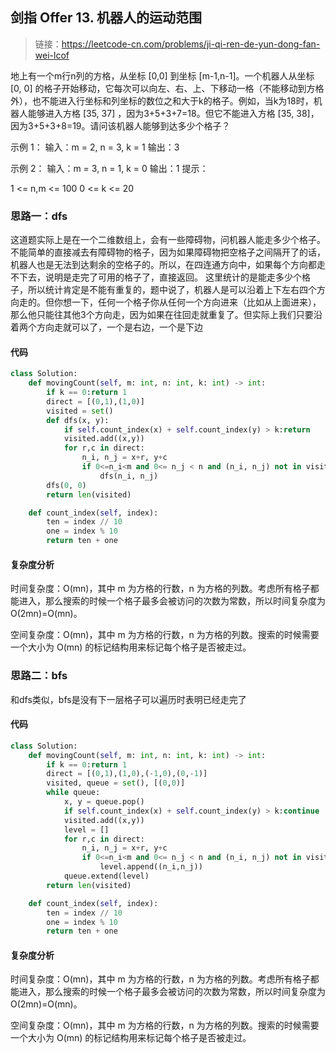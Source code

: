 ## 剑指 Offer 13. 机器人的运动范围
>链接：https://leetcode-cn.com/problems/ji-qi-ren-de-yun-dong-fan-wei-lcof

地上有一个m行n列的方格，从坐标 [0,0] 到坐标 [m-1,n-1]。一个机器人从坐标 [0, 0] 的格子开始移动，它每次可以向左、右、上、下移动一格（不能移动到方格外），也不能进入行坐标和列坐标的数位之和大于k的格子。例如，当k为18时，机器人能够进入方格 [35, 37] ，因为3+5+3+7=18。但它不能进入方格 [35, 38]，因为3+5+3+8=19。请问该机器人能够到达多少个格子？


示例 1：
输入：m = 2, n = 3, k = 1
输出：3

示例 2：
输入：m = 3, n = 1, k = 0
输出：1
提示：

1 <= n,m <= 100
0 <= k <= 20

### 思路一：dfs
这道题实际上是在一个二维数组上，会有一些障碍物，问机器人能走多少个格子。不能简单的直接减去有障碍物的格子，因为如果障碍物把空格子之间隔开了的话，机器人也是无法到达剩余的空格子的。所以，在四连通方向中，如果每个方向都走不下去，说明是走完了可用的格子了，直接返回。
这里统计的是能走多少个格子，所以统计肯定是不能有重复的，题中说了，机器人是可以沿着上下左右四个方向走的。但你想一下，任何一个格子你从任何一个方向进来（比如从上面进来），那么他只能往其他3个方向走，因为如果在往回走就重复了。但实际上我们只要沿着两个方向走就可以了，一个是右边，一个是下边

#### 代码
```python
class Solution:
    def movingCount(self, m: int, n: int, k: int) -> int:
        if k == 0:return 1
        direct = [(0,1),(1,0)]
        visited = set()
        def dfs(x, y):
            if self.count_index(x) + self.count_index(y) > k:return 
            visited.add((x,y))
            for r,c in direct:
                n_i, n_j = x+r, y+c
                if 0<=n_i<m and 0<= n_j < n and (n_i, n_j) not in visited:
                    dfs(n_i, n_j)
        dfs(0, 0)
        return len(visited)

    def count_index(self, index):
        ten = index // 10
        one = index % 10
        return ten + one
```
#### 复杂度分析

时间复杂度：O(mn)，其中 m 为方格的行数，n 为方格的列数。考虑所有格子都能进入，那么搜索的时候一个格子最多会被访问的次数为常数，所以时间复杂度为 O(2mn)=O(mn)。

空间复杂度：O(mn)，其中 m 为方格的行数，n 为方格的列数。搜索的时候需要一个大小为 O(mn) 的标记结构用来标记每个格子是否被走过。


### 思路二：bfs
和dfs类似，bfs是没有下一层格子可以遍历时表明已经走完了

#### 代码
```python
class Solution:
    def movingCount(self, m: int, n: int, k: int) -> int:
        if k == 0:return 1
        direct = [(0,1),(1,0),(-1,0),(0,-1)]
        visited, queue = set(), [(0,0)]
        while queue:
            x, y = queue.pop()
            if self.count_index(x) + self.count_index(y) > k:continue
            visited.add((x,y))
            level = []
            for r,c in direct:
                n_i, n_j = x+r, y+c
                if 0<=n_i<m and 0<= n_j < n and (n_i, n_j) not in visited:
                    level.append((n_i,n_j))
            queue.extend(level)
        return len(visited)

    def count_index(self, index):
        ten = index // 10
        one = index % 10
        return ten + one

```
#### 复杂度分析

时间复杂度：O(mn)，其中 m 为方格的行数，n 为方格的列数。考虑所有格子都能进入，那么搜索的时候一个格子最多会被访问的次数为常数，所以时间复杂度为 O(2mn)=O(mn)。

空间复杂度：O(mn)，其中 m 为方格的行数，n 为方格的列数。搜索的时候需要一个大小为 O(mn) 的标记结构用来标记每个格子是否被走过。









